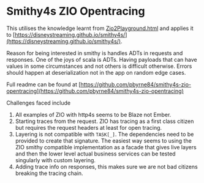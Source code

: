 # Smithy4s ZIO Opentracing

This utilises the knowledge learnt from [Zio2Playground.html](Zio2Playground.html) and applies it to 
[https://disneystreaming.github.io/smithy4s/](https://disneystreaming.github.io/smithy4s/).

Reason for being interested in smithy is handles ADTs in requests and responses. One of the joys of scala is ADTs. 
Having payloads that can have values in some circumstances and not others is difficult otherwise. Errors should
happen at deserialization not in the app on random edge cases. 

Full readme can be found at [https://github.com/pbyrne84/smithy4s-zio-opentracing](https://github.com/pbyrne84/smithy4s-zio-opentracing)

Challenges faced include 

1. All examples of ZIO with http4s seems to be Blaze not Ember.
2. Starting traces from the request. ZIO has tracing as a first class citizen but requires the request headers at least
   for open tracing.
3. Layering is not compatible with ```TASK[_]```. The dependencies need to be provided to create that signature.
   The easiest way seems to using the ZIO smithy compatible implementation as a facade that gives live layers and then 
   the lower level actual business services can be tested singularly with custom layering.
4. Adding trace info on responses, this makes sure we are not bad citizens breaking the tracing chain.
